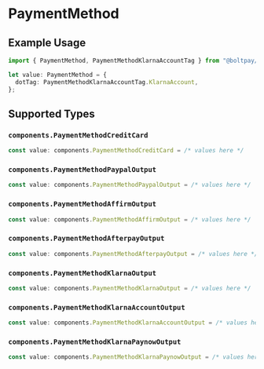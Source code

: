 # PaymentMethod

## Example Usage

```typescript
import { PaymentMethod, PaymentMethodKlarnaAccountTag } from "@boltpay/bolt-typescript-sdk/models/components";

let value: PaymentMethod = {
  dotTag: PaymentMethodKlarnaAccountTag.KlarnaAccount,
};
```

## Supported Types

### `components.PaymentMethodCreditCard`

```typescript
const value: components.PaymentMethodCreditCard = /* values here */
```

### `components.PaymentMethodPaypalOutput`

```typescript
const value: components.PaymentMethodPaypalOutput = /* values here */
```

### `components.PaymentMethodAffirmOutput`

```typescript
const value: components.PaymentMethodAffirmOutput = /* values here */
```

### `components.PaymentMethodAfterpayOutput`

```typescript
const value: components.PaymentMethodAfterpayOutput = /* values here */
```

### `components.PaymentMethodKlarnaOutput`

```typescript
const value: components.PaymentMethodKlarnaOutput = /* values here */
```

### `components.PaymentMethodKlarnaAccountOutput`

```typescript
const value: components.PaymentMethodKlarnaAccountOutput = /* values here */
```

### `components.PaymentMethodKlarnaPaynowOutput`

```typescript
const value: components.PaymentMethodKlarnaPaynowOutput = /* values here */
```

